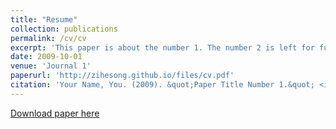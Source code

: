 ```yaml
---
title: "Resume"
collection: publications
permalink: /cv/cv
excerpt: 'This paper is about the number 1. The number 2 is left for future work.'
date: 2009-10-01
venue: 'Journal 1'
paperurl: 'http://zihesong.github.io/files/cv.pdf'
citation: 'Your Name, You. (2009). &quot;Paper Title Number 1.&quot; <i>Journal 1</i>. 1(1).'
---
```


[Download paper here](http://zihesong.github.io/files/cv.pdf)

